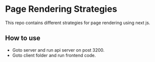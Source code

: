 # Page Rendering Strategies

This repo contains different strategies for page rendering using next js.

## How to use
* Goto server and run api server on post 3200.
* Goto client folder and run frontend code.